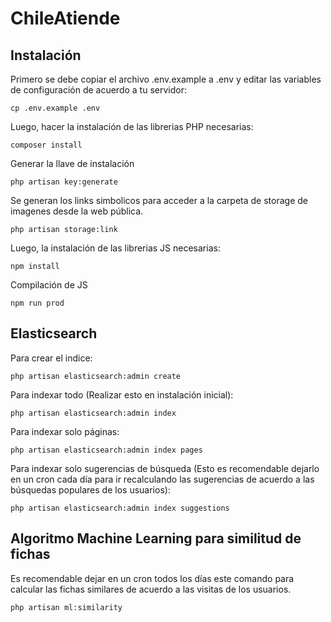 # ChileAtiende

## Instalación

Primero se debe copiar el archivo .env.example a .env y editar las variables de configuración de acuerdo a tu servidor:

```
cp .env.example .env
```

Luego, hacer la instalación de las librerias PHP necesarias:

```
composer install
```

Generar la llave de instalación

```
php artisan key:generate
```

Se generan los links simbolicos para acceder a la carpeta de storage de imagenes desde la web pública.

```
php artisan storage:link
```

Luego, la instalación de las librerias JS necesarias:

```
npm install
```

Compilación de JS

```
npm run prod
```


## Elasticsearch

Para crear el indice:

```
php artisan elasticsearch:admin create
```

Para indexar todo (Realizar esto en instalación inicial):

```
php artisan elasticsearch:admin index
```

Para indexar solo páginas:

```
php artisan elasticsearch:admin index pages
```

Para indexar solo sugerencias de búsqueda (Esto es recomendable dejarlo en un cron cada día para ir recalculando las sugerencias de acuerdo a las búsquedas populares de los usuarios):

```
php artisan elasticsearch:admin index suggestions
```

## Algoritmo Machine Learning para similitud de fichas

Es recomendable dejar en un cron todos los días este comando para calcular las fichas similares de acuerdo a las visitas de los usuarios.

```
php artisan ml:similarity
```
